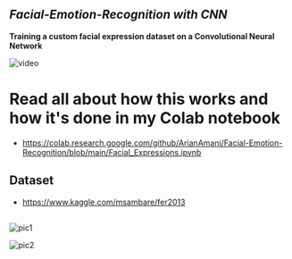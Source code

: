 ## _Facial-Emotion-Recognition with CNN_

**Training a custom facial expression dataset on a Convolutional Neural Network**

![video](https://drive.google.com/uc?id=1e0RYyw4EyiIsc9jmPyROGNlsz3yuTFWK)

# Read all about how this works and how it's done in my Colab notebook
- https://colab.research.google.com/github/ArianAmani/Facial-Emotion-Recognition/blob/main/Facial_Expressions.ipynb

## Dataset
- https://www.kaggle.com/msambare/fer2013

##
![pic1](https://drive.google.com/uc?id=1gviqbQTI_AORZjE6B1815276u2v0QANQ) 

![pic2](https://drive.google.com/uc?id=1BY_potYdmEnhOEFiGJsR4fs1LSqbQ-X0)
